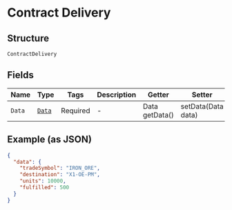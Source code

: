 
# Contract Delivery

## Structure

`ContractDelivery`

## Fields

| Name | Type | Tags | Description | Getter | Setter |
|  --- | --- | --- | --- | --- | --- |
| `Data` | [`Data`](../../doc/models/data.md) | Required | - | Data getData() | setData(Data data) |

## Example (as JSON)

```json
{
  "data": {
    "tradeSymbol": "IRON_ORE",
    "destination": "X1-OE-PM",
    "units": 10000,
    "fulfilled": 500
  }
}
```

